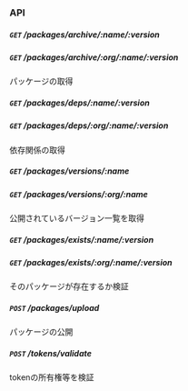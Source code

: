 ### API

##### `GET` /packages/archive/:name/:version
##### `GET` /packages/archive/:org/:name/:version
パッケージの取得

##### `GET` /packages/deps/:name/:version
##### `GET` /packages/deps/:org/:name/:version
依存関係の取得

##### `GET` /packages/versions/:name
##### `GET` /packages/versions/:org/:name
公開されているバージョン一覧を取得

##### `GET` /packages/exists/:name/:version
##### `GET` /packages/exists/:org/:name/:version
そのパッケージが存在するか検証

##### `POST` /packages/upload
パッケージの公開

##### `POST` /tokens/validate
tokenの所有権等を検証
